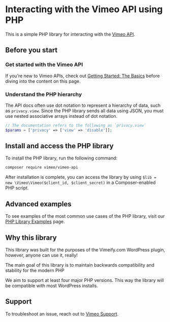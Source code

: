 # Interacting with the Vimeo API using PHP

This is a simple PHP library for interacting with the [Vimeo API](https://developers.vimeo.com).

## Before you start

### Get started with the Vimeo API

If you’re new to Vimeo APIs, check out [Getting Started: The Basics](https://developer.vimeo.com/api/start) before diving into the content on this page. 

### Understand the PHP hierarchy

The API docs often use dot notation to represent a hierarchy of data, such as `privacy.view`. Since the PHP library sends all data using JSON, you must use nested associative arrays instead of dot notation.

```php
// The documentation refers to the following as `privacy.view`
$params = ['privacy' => ['view' => 'disable']];
```

## Install and access the PHP library

To install the PHP library, run the following command:

```bash
composer require vimeo/vimeo-api
```

After installation is complete, you can access the library by using `$lib = new \Vimeo\Vimeo($client_id, $client_secret)` in a Composer-enabled PHP script.

## Advanced examples

To see examples of the most common use cases of the PHP library, visit our [PHP Library Examples](https://developer.vimeo.com/api/libraries/examples) page. 

## Why this library

This library was built for the purposes of the Vimeify.com WordPress plugin, however, anyone can use it, really!

The main goal of this library is to maintain backwards compatibility and stability for the modern PHP

We aim to support at least four major PHP versions. This way the library will be compatible with most WordPress installs.

## Support

To troubleshoot an issue, reach out to [Vimeo Support](https://vimeo.com/help/contact).
